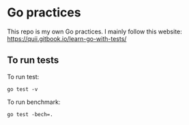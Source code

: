 # Go practices

This repo is my own Go practices. I mainly follow this website: https://quii.gitbook.io/learn-go-with-tests/  


## To run tests
To run test:
```
go test -v
```

To run benchmark:
```
go test -bech=.
```